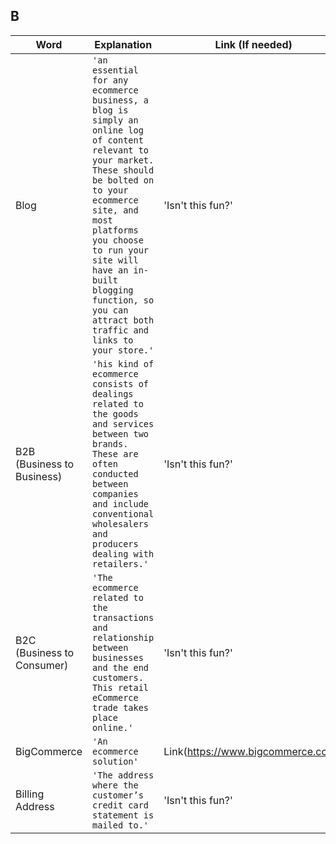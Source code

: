 ## B

|     Word       |        Explanation            |Link (If needed)             |
|----------------|-------------------------------|-----------------------------|
|Blog        |`'an essential for any ecommerce business, a blog is simply an online log of content relevant to your market. These should be bolted on to your ecommerce site, and most platforms you choose to run your site will have an in-built blogging function, so you can attract both traffic and links to your store.'`            |'Isn't this fun?'            |
|B2B (Business to Business)        |`'his kind of ecommerce consists of dealings related to the goods and services between two brands. These are often conducted between companies and include conventional wholesalers and producers dealing with retailers.'`            |'Isn't this fun?'            |
|B2C (Business to Consumer)        |`'The ecommerce related to the transactions and relationship between businesses and the end customers. This retail eCommerce trade takes place online.'`            |'Isn't this fun?'            |
|BigCommerce        |`'An ecommerce solution'`            |Link(https://www.bigcommerce.com/)            |
|Billing Address        |`'The address where the customer’s credit card statement is mailed to.'`            |'Isn't this fun?'            |
